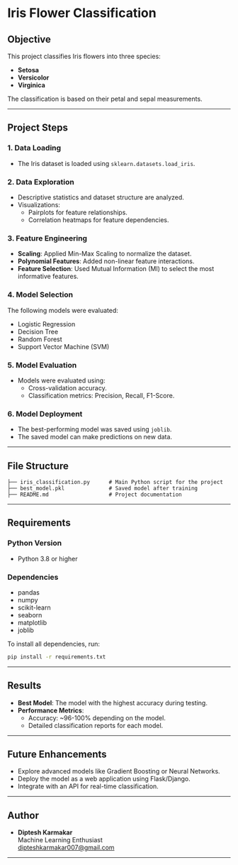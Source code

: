
# Iris Flower Classification

## Objective
This project classifies Iris flowers into three species:
- **Setosa**
- **Versicolor**
- **Virginica**

The classification is based on their petal and sepal measurements.

---

## Project Steps

### 1. **Data Loading**
- The Iris dataset is loaded using `sklearn.datasets.load_iris`.

### 2. **Data Exploration**
- Descriptive statistics and dataset structure are analyzed.
- Visualizations:
  - Pairplots for feature relationships.
  - Correlation heatmaps for feature dependencies.

### 3. **Feature Engineering**
- **Scaling**: Applied Min-Max Scaling to normalize the dataset.
- **Polynomial Features**: Added non-linear feature interactions.
- **Feature Selection**: Used Mutual Information (MI) to select the most informative features.

### 4. **Model Selection**
The following models were evaluated:
- Logistic Regression
- Decision Tree
- Random Forest
- Support Vector Machine (SVM)

### 5. **Model Evaluation**
- Models were evaluated using:
  - Cross-validation accuracy.
  - Classification metrics: Precision, Recall, F1-Score.

### 6. **Model Deployment**
- The best-performing model was saved using `joblib`.
- The saved model can make predictions on new data.

---

## File Structure
```
├── iris_classification.py      # Main Python script for the project
├── best_model.pkl              # Saved model after training
├── README.md                   # Project documentation
```

---

## Requirements

### Python Version
- Python 3.8 or higher

### Dependencies
- pandas
- numpy
- scikit-learn
- seaborn
- matplotlib
- joblib

To install all dependencies, run:
```bash
pip install -r requirements.txt
```

---

## Results

- **Best Model**: The model with the highest accuracy during testing.
- **Performance Metrics**:
  - Accuracy: ~96-100% depending on the model.
  - Detailed classification reports for each model.

---

## Future Enhancements
- Explore advanced models like Gradient Boosting or Neural Networks.
- Deploy the model as a web application using Flask/Django.
- Integrate with an API for real-time classification.

---

## Author
- **Diptesh Karmakar**  
  Machine Learning Enthusiast  
  dipteshkarmakar007@gmail.com

---
